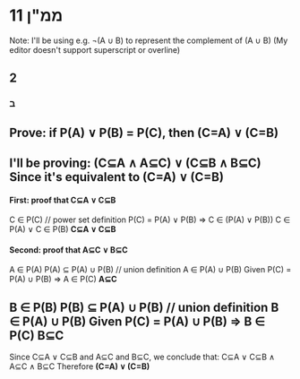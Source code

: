 # ממ"ן 11

Note: I'll be using e.g. ¬(A ∪ B)
to represent the complement of (A ∪ B)
(My editor doesn't support superscript or overline)

## 2

### ב
Prove: 
if P(A) ∨ P(B) = P(C), then (C=A) ∨ (C=B)
---

I'll be proving:
(C⊆A ∧ A⊆C) ∨ (C⊆B ∧ B⊆C)
Since it's equivalent to
(C=A) ∨ (C=B)
---

#### First: proof that C⊆A ∨ C⊆B
C ∈ P(C) // power set definition
P(C) = P(A) ∨ P(B) ⇒ C ∈ (P(A) ∨ P(B))
C ∈ P(A) ∨ C ∈ P(B)
**C⊆A ∨ C⊆B**


#### Second: proof that A⊆C ∨ B⊆C

A ∈ P(A)
P(A) ⊆ P(A) ∪ P(B) // union definition
A ∈ P(A) ∪ P(B)
Given P(C) = P(A) ∪ P(B) ⇒ A ∈ P(C)
**A⊆C**


B ∈ P(B)
P(B) ⊆ P(A) ∪ P(B) // union definition
B ∈ P(A) ∪ P(B)
Given P(C) = P(A) ∪ P(B) ⇒ B ∈ P(C)
**B⊆C**
---
Since C⊆A ∨ C⊆B and A⊆C and B⊆C,
we conclude that: 
C⊆A ∨ C⊆B ∧ A⊆C ∧ B⊆C
Therefore
**(C=A) ∨ (C=B)**
